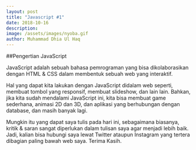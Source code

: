 ```yaml
---
layout: post
title: "Javascript #1"
date: 2018-10-16
description: 
image: /assets/images/nyoba.gif
author: Muhammad Dhia Ul Haq
---
```

##Pengertian JavaScript

JavaScript adalah sebuah bahasa pemrograman yang bisa dikolaborasikan dengan HTML & CSS dalam membentuk sebuah web yang interaktif. 

Hal yang dapat kita lakukan dengan JavaScript didalam web seperti, membuat tombol yang responsif, membuat slideshow, dan lain lain. Bahkan, jika kita sudah mendalami JavaScript ini, kita bisa membuat game sederhana, animasi 2D dan 3D, dan aplikasi yang berhubungan dengan database, dan masih banyak lagi.

Mungkin itu yang dapat saya tulis pada hari ini, sebagaimana biasanya, kritik & saran sangat diperlukan dalam tulisan saya agar menjadi lebih baik. Jadi, kalian bisa hubungi saya lewat Twitter ataupun Instagram yang tertera dibagian paling bawah web saya. Terima Kasih.